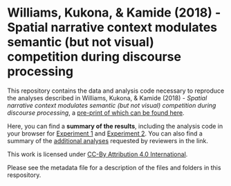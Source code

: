 # Williams, Kukona, & Kamide (2018) - Spatial narrative context modulates semantic (but not visual) competition during discourse processing

This repository contains the data and analysis code necessary to reproduce the analyses described in Williams, Kukona, &amp; Kamide (2018) - *Spatial narrative context modulates semantic (but not visual) competition during discourse processing*, a [pre-print of which can be found here](https://osf.io/g49cd/).

Here, you can find a **summary of the results**, including the analysis code in your browser for [Experiment 1](https://github.com/gpwilliams/williams-kukona-kamide_2018_competition/blob/master/output/01_semantic-results.md) and [Experiment 2](https://github.com/gpwilliams/williams-kukona-kamide_2018_competition/blob/master/output/02_visual-results.md). You can also find a summary of the [additional analyses](https://github.com/gpwilliams/williams-kukona-kamide_2018_competition/blob/master/output/03_additional-analyses.md) requested by reviewers in the link.

This work is licensed under [CC-By Attribution 4.0 International](https://creativecommons.org/licenses/by/4.0/legalcode).

Please see the metadata file for a description of the files and folders in this respository.